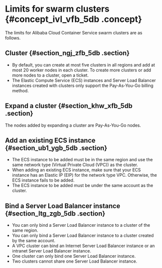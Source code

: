 # Limits for swarm clusters {#concept_ivl_vfb_5db .concept}

The limits for Alibaba Cloud Container Service swarm clusters are as follows.

## Cluster {#section_ngj_zfb_5db .section}

-   By default, you can create at most five clusters in all regions and add at most 20 worker nodes in each cluster. To create more clusters or add more nodes to a cluster, open a ticket.
-   The Elastic Compute Service \(ECS\) instances and Server Load Balancer instances created with clusters only support the Pay-As-You-Go billing method.


## Expand a cluster {#section_khw_xfb_5db .section}

The nodes added by expanding a cluster are Pay-As-You-Go nodes.

## Add an existing ECS instance {#section_ub1_ygb_5db .section}

-   The ECS instance to be added must be in the same region and use the same network type \(Virtual Private Cloud \(VPC\)\) as the cluster.
-   When adding an existing ECS instance, make sure that your ECS instance has an Elastic IP \(EIP\) for the network type VPC. Otherwise, the ECS instance fails to be added.
-   The ECS instance to be added must be under the same account as the cluster.

## Bind a Server Load Balancer instance {#section_ltg_zgb_5db .section}

-   You can only bind a Server Load Balancer instance to a cluster of the same region.
-   You can only bind a Server Load Balancer instance to a cluster created by the same account.
-   A VPC cluster can bind an Internet Server Load Balancer instance or an intranet Server Load Balancer instance.
-   One cluster can only bind one Server Load Balancer instance.
-   Two clusters cannot share one Server Load Balancer instance.

